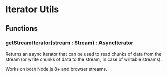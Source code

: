 # Iterator Utils

## Functions

### getStreamIterator(stream : Stream) : AsyncIterator

Returns an async iterator that can be used to read chunks of data from the stream (or write chunks of data to the stream, in case of writable streams).

Works on both Node.js 8+ and browser streams.
